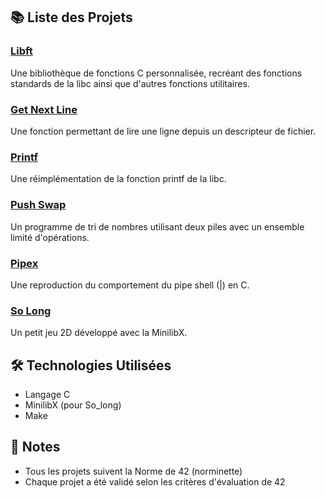 ## 📚 Liste des Projets

### [Libft](https://github.com/antoninpicard/42_libft)
Une bibliothèque de fonctions C personnalisée, recréant des fonctions standards de la libc ainsi que d'autres fonctions utilitaires.

### [Get Next Line](https://github.com/antoninpicard/42_get_next_line)
Une fonction permettant de lire une ligne depuis un descripteur de fichier.

### [Printf](https://github.com/antoninpicard/42_printf)
Une réimplémentation de la fonction printf de la libc.

### [Push Swap](https://github.com/antoninpicard/42_push_swap)
Un programme de tri de nombres utilisant deux piles avec un ensemble limité d'opérations.

### [Pipex](https://github.com/antoninpicard/42_pipex)
Une reproduction du comportement du pipe shell (|) en C.

### [So Long](https://github.com/antoninpicard/42_so_long)
Un petit jeu 2D développé avec la MinilibX.

## 🛠 Technologies Utilisées
- Langage C
- MinilibX (pour So_long)
- Make

## 📝 Notes
- Tous les projets suivent la Norme de 42 (norminette)
- Chaque projet a été validé selon les critères d'évaluation de 42
